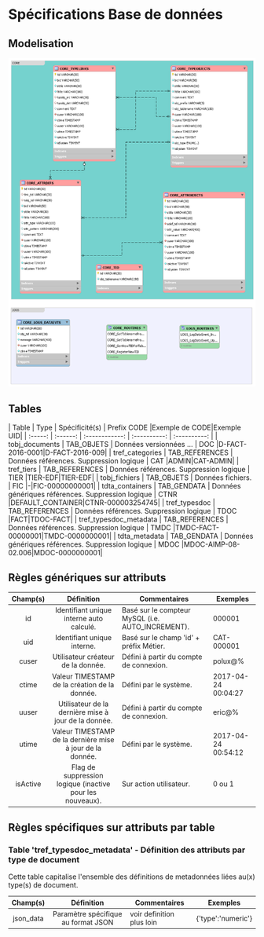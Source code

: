 # Spécifications Base de données

## Modelisation

![MOD - MyECM](schema/core-database-schema.png "Core Database")

## Tables

| Table | Type | Spécificité(s) | Prefix CODE |Exemple de CODE|Exemple UID|
| :-----: | :------: | :------------: | :----------: | :----------: |
| tobj_documents | TAB_OBJETS | Données versionnées ... | DOC |D-FACT-2016-0001|D-FACT-2016-009|
| tref_categories | TAB_REFERENCES | Données références. Suppression logique | CAT |ADMIN|CAT-ADMIN|
| tref_tiers | TAB_REFERENCES | Données références. Suppression logique | TIER |TIER-EDF|TIER-EDF|
| tobj_fichiers | TAB_OBJETS | Données fichiers. | FIC |-|FIC-00000000001|
| tdta_containers | TAB_GENDATA | Données génériques références. Suppression logique | CTNR |DEFAULT_CONTAINER|CTNR-000003254745|
| tref_typesdoc | TAB_REFERENCES | Données références. Suppression logique | TDOC |FACT|TDOC-FACT|
| tref_typesdoc_metadata | TAB_REFERENCES | Données références. Suppression logique | TMDC |TMDC-FACT-00000001|TMDC-0000000001|
| tdta_metadata | TAB_GENDATA |  Données génériques références. Suppression logique | MDOC |MDOC-AIMP-08-02.006|MDOC-0000000001|

## Règles génériques sur attributs

| Champ(s) | Définition  | Commentaires |Exemples|
|:--------:|:-----------:|--------------|--------|
|id        | Identifiant unique interne auto calculé. | Basé sur le compteur MySQL (i.e. AUTO_INCREMENT).| 000001|
|uid       | Identifiant unique interne. | Basé sur le champ 'id' + préfix Métier.| CAT-000001 |
|cuser      | Utilisateur créateur de la donnée.| Défini à partir du compte de connexion.|polux@%|
|ctime      | Valeur TIMESTAMP de la création de la donnée.| Défini par le système.|2017-04-24 00:04:27|
|uuser      | Utilisateur de la dernière mise à jour de la donnée.| Défini à partir du compte de connexion.|eric@%|
|utime      | Valeur TIMESTAMP de la dernière mise à jour de la donnée.| Défini par le système.|2017-04-24 00:54:12|
|isActive   | Flag de suppression logique (inactive pour les nouveaux).| Sur action utilisateur.|0 ou 1|


## Règles spécifiques sur attributs par table

### Table 'tref_typesdoc_metadata' - Définition des attributs par type de document

Cette table capitalise l'ensemble des définitions de metadonnées liées au(x) type(s) de document.



| Champ(s) | Définition  | Commentaires |Exemples|
|:--------:|:-----------:|--------------|--------|
|json_data        | Paramètre spécifique au format JSON | voir definition plus loin | {'type':'numeric'}|
